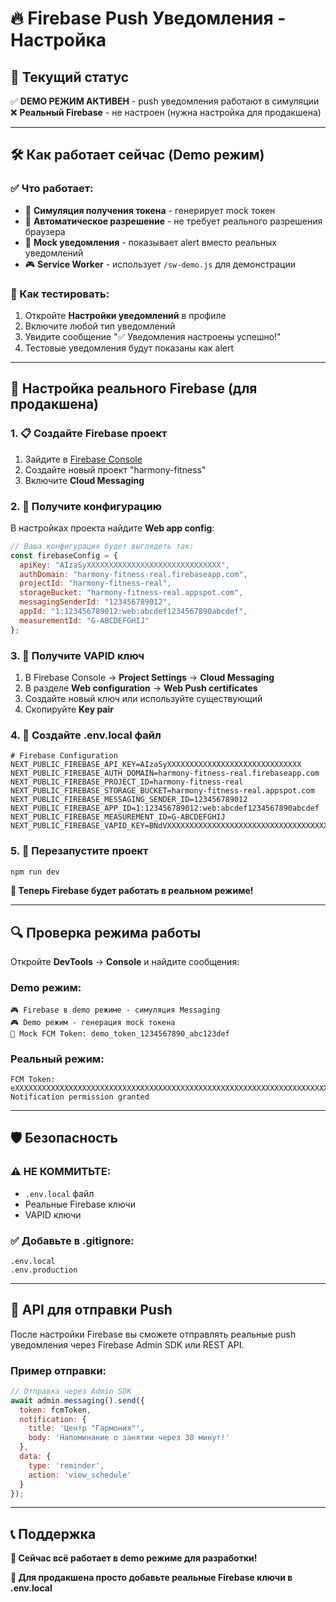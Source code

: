 # 🔥 Firebase Push Уведомления - Настройка

## 🎯 Текущий статус

✅ **DEMO РЕЖИМ АКТИВЕН** - push уведомления работают в симуляции  
❌ **Реальный Firebase** - не настроен (нужна настройка для продакшена)

---

## 🛠️ Как работает сейчас (Demo режим)

### ✅ Что работает:
- 📱 **Симуляция получения токена** - генерирует mock токен
- 🔔 **Автоматическое разрешение** - не требует реального разрешения браузера  
- 📨 **Mock уведомления** - показывает alert вместо реальных уведомлений
- 🎮 **Service Worker** - использует `/sw-demo.js` для демонстрации

### 📱 Как тестировать:
1. Откройте **Настройки уведомлений** в профиле
2. Включите любой тип уведомлений
3. Увидите сообщение "✅ Уведомления настроены успешно!"
4. Тестовые уведомления будут показаны как alert

---

## 🚀 Настройка реального Firebase (для продакшена)

### 1. 📋 Создайте Firebase проект

1. Зайдите в [Firebase Console](https://console.firebase.google.com/)
2. Создайте новый проект "harmony-fitness"
3. Включите **Cloud Messaging**

### 2. 🔧 Получите конфигурацию

В настройках проекта найдите **Web app config**:

```javascript
// Ваша конфигурация будет выглядеть так:
const firebaseConfig = {
  apiKey: "AIzaSyXXXXXXXXXXXXXXXXXXXXXXXXXXXXXX",
  authDomain: "harmony-fitness-real.firebaseapp.com",
  projectId: "harmony-fitness-real", 
  storageBucket: "harmony-fitness-real.appspot.com",
  messagingSenderId: "123456789012",
  appId: "1:123456789012:web:abcdef1234567890abcdef",
  measurementId: "G-ABCDEFGHIJ"
};
```

### 3. 🔑 Получите VAPID ключ

1. В Firebase Console → **Project Settings** → **Cloud Messaging**
2. В разделе **Web configuration** → **Web Push certificates**
3. Создайте новый ключ или используйте существующий
4. Скопируйте **Key pair**

### 4. 📁 Создайте .env.local файл

```env
# Firebase Configuration
NEXT_PUBLIC_FIREBASE_API_KEY=AIzaSyXXXXXXXXXXXXXXXXXXXXXXXXXXXXXX
NEXT_PUBLIC_FIREBASE_AUTH_DOMAIN=harmony-fitness-real.firebaseapp.com
NEXT_PUBLIC_FIREBASE_PROJECT_ID=harmony-fitness-real
NEXT_PUBLIC_FIREBASE_STORAGE_BUCKET=harmony-fitness-real.appspot.com
NEXT_PUBLIC_FIREBASE_MESSAGING_SENDER_ID=123456789012
NEXT_PUBLIC_FIREBASE_APP_ID=1:123456789012:web:abcdef1234567890abcdef
NEXT_PUBLIC_FIREBASE_MEASUREMENT_ID=G-ABCDEFGHIJ
NEXT_PUBLIC_FIREBASE_VAPID_KEY=BNdVXXXXXXXXXXXXXXXXXXXXXXXXXXXXXXXXXXXXXXXXXXXXXXXXXXXXXXXXXXXXXXXXXXXXXXXXXXXXXXXXXXXXXXXXXXXXXXXXXXXXXXXXXXXXXXXXXXXXXXXXXXXXXXXXXXXXXXXXX
```

### 5. 🔄 Перезапустите проект

```bash
npm run dev
```

**🎉 Теперь Firebase будет работать в реальном режиме!**

---

## 🔍 Проверка режима работы

Откройте **DevTools** → **Console** и найдите сообщения:

### Demo режим:
```
🎮 Firebase в demo режиме - симуляция Messaging
🎮 Demo режим - генерация mock токена
🔔 Mock FCM Token: demo_token_1234567890_abc123def
```

### Реальный режим:
```
FCM Token: eXXXXXXXXXXXXXXXXXXXXXXXXXXXXXXXXXXXXXXXXXXXXXXXXXXXXXXXXXXXXXXXXXXXXXXX
Notification permission granted
```

---

## 🛡️ Безопасность

### ⚠️ НЕ КОММИТЬТЕ:
- `.env.local` файл 
- Реальные Firebase ключи
- VAPID ключи

### ✅ Добавьте в .gitignore:
```
.env.local
.env.production
```

---

## 🎯 API для отправки Push

После настройки Firebase вы сможете отправлять реальные push уведомления через Firebase Admin SDK или REST API.

### Пример отправки:
```javascript
// Отправка через Admin SDK
await admin.messaging().send({
  token: fcmToken,
  notification: {
    title: 'Центр "Гармония"',
    body: 'Напоминание о занятии через 30 минут!'
  },
  data: {
    type: 'reminder',
    action: 'view_schedule'
  }
});
```

---

## 📞 Поддержка

**🎯 Сейчас всё работает в demo режиме для разработки!**

**🚀 Для продакшена просто добавьте реальные Firebase ключи в .env.local**